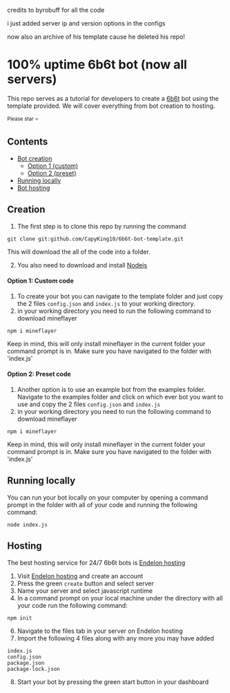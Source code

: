 credits to byrobuff for all the code

i just added server ip and version options in the configs

now also an archive of his template cause he deleted his repo!
# 100% uptime 6b6t bot (now all servers)

This repo serves as a tutorial for developers to create a [6b6t](https://www.6b6t.org) bot using the template provided. We will cover everything from bot creation to hosting.

<sub>Please star ⭐</sub>

## Contents

- [Bot creation](#creation)
  - [Option 1 (custom)](#option1)
  - [Option 2 (preset)](#option2)
- [Running locally](#local)
- [Bot hosting](#hosting)

<a name="creation"></a>
## Creation
1. The first step is to clone this repo by running the command
```shell
git clone git:github.com/CapyKing10/6b6t-bot-template.git
```
This will download the all of the code into a folder.

2. You also need to download and install [Nodejs](https://www.nodejs.org)

<a name="option1"></a>
#### Option 1: Custom code
1. To create your bot you can navigate to the template folder and just copy the 2 files `config.json` and `index.js` to your working directory.
2. in your working directory you need to run the following command to download mineflayer
```shell
npm i mineflayer
```
Keep in mind, this will only install mineflayer in the current folder your command prompt is in. Make sure you have navigated to the folder with 'index.js'

<a name="option2"></a>
#### Option 2: Preset code
1. Another option is to use an example bot from the examples folder. Navigate to the examples folder and click on which ever bot you want to use and copy the 2 files `config.json` and `index.js`
2. in your working directory you need to run the following command to download mineflayer
```shell
npm i mineflayer
```
Keep in mind, this will only install mineflayer in the current folder your command prompt is in. Make sure you have navigated to the folder with 'index.js'

<a name="local"></a>
## Running locally
You can run your bot locally on your computer by opening a command prompt in the folder with all of your code and running the following command:
```
node index.js
```

<a name="hosting"></a>
## Hosting
The best hosting service for 24/7 6b6t bots is [Endelon hosting](https://my.endelon-hosting.de/)

1. Visit [Endelon hosting](https://my.endelon-hosting.de/) and create an account
2. Press the green `create` button and select server
3. Name your server and select javascript runtime
4. In a command prompt on your local machine under the directory with all your code run the following command:
```
npm init
```
6. Navigate to the files tab in your server on Endelon hosting
7. Import the following 4 files along with any more you may have added
```
index.js
config.json
package.json
package-lock.json
```

8. Start your bot by pressing the green start button in your dashboard
